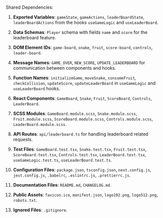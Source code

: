 Shared Dependencies:

1. **Exported Variables**: `gameState`, `gameActions`, `leaderBoardState`, `leaderBoardActions` from the hooks `useGameLogic` and `useLeaderBoard`.

2. **Data Schemas**: `Player` schema with fields `name` and `score` for the leaderboard feature.

3. **DOM Element IDs**: `game-board`, `snake`, `fruit`, `score-board`, `controls`, `leader-board`.

4. **Message Names**: `GAME_OVER`, `NEW_SCORE`, `UPDATE_LEADERBOARD` for communication between components and hooks.

5. **Function Names**: `initializeGame`, `moveSnake`, `consumeFruit`, `checkCollision`, `updateScore`, `updateLeaderBoard` in `useGameLogic` and `useLeaderBoard` hooks.

6. **React Components**: `GameBoard`, `Snake`, `Fruit`, `ScoreBoard`, `Controls`, `LeaderBoard`.

7. **SCSS Modules**: `GameBoard.module.scss`, `Snake.module.scss`, `Fruit.module.scss`, `ScoreBoard.module.scss`, `Controls.module.scss`, `LeaderBoard.module.scss`.

8. **API Routes**: `api/leaderboard.ts` for handling leaderboard related requests.

9. **Test Files**: `GameBoard.test.tsx`, `Snake.test.tsx`, `Fruit.test.tsx`, `ScoreBoard.test.tsx`, `Controls.test.tsx`, `LeaderBoard.test.tsx`, `useGameLogic.test.ts`, `useLeaderBoard.test.ts`.

10. **Configuration Files**: `package.json`, `tsconfig.json`, `next.config.js`, `jest.config.js`, `.babelrc`, `.eslintrc.js`, `.prettierrc.js`.

11. **Documentation Files**: `README.md`, `CHANGELOG.md`.

12. **Public Assets**: `favicon.ico`, `manifest.json`, `logo192.png`, `logo512.png`, `robots.txt`.

13. **Ignored Files**: `.gitignore`.